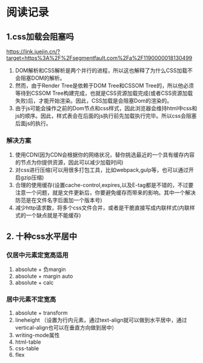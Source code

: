 # 阅读记录

## 1.css加载会阻塞吗 
https://link.juejin.cn/?target=https%3A%2F%2Fsegmentfault.com%2Fa%2F1190000018130499

1. DOM解析和CSS解析是两个并行的进程，所以这也解释了为什么CSS加载不会阻塞DOM的解析。
2. 然而，由于Render Tree是依赖于DOM Tree和CSSOM Tree的，所以他必须等待到CSSOM Tree构建完成，也就是CSS资源加载完成(或者CSS资源加载失败)后，才能开始渲染。因此，CSS加载是会阻塞Dom的渲染的。
3. 由于js可能会操作之前的Dom节点和css样式，因此浏览器会维持html中css和js的顺序。因此，样式表会在后面的js执行前先加载执行完毕。所以css会阻塞后面js的执行。

### 解决方案
1. 使用CDN(因为CDN会根据你的网络状况，替你挑选最近的一个具有缓存内容的节点为你提供资源，因此可以减少加载时间)
2. 对css进行压缩(可以用很多打包工具，比如webpack,gulp等，也可以通过开启gzip压缩)
3. 合理的使用缓存(设置cache-control,expires,以及E-tag都是不错的，不过要注意一个问题，就是文件更新后，你要避免缓存而带来的影响。其中一个解决防范是在文件名字后面加一个版本号)
4. 减少http请求数，将多个css文件合并，或者是干脆直接写成内联样式(内联样式的一个缺点就是不能缓存)

## 2. 十种css水平居中
### 仅居中元素定宽高适用
1. absolute + 负margin
2. absolute + margin auto
3. absolute + calc
### 居中元素不定宽高
1. absolute + transform
2. lineheight （设置为行内元素，通过text-align就可以做到水平居中，通过vertical-align也可以在垂直方向做到居中）
3. writing-mode属性
4. html-table
5. css-table
6. flex
